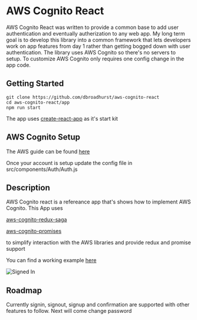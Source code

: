# AWS Cognito React

AWS Cognito React was written to provide a common base to add user authentication and eventually autherization to any web app. My long term goal is to develop this library into a common framework that lets developers work on app features from day 1 rather than getting bogged down with user authentication. The library uses AWS Cognito so there's no servers to setup. To customize AWS Cognito only requires one config change in the app code.

## Getting Started

````
git clone https://github.com/dbroadhurst/aws-cognito-react
cd aws-cognito-react/app
npm run start
````

The app uses [create-react-app](https://github.com/facebookincubator/create-react-app) as it's start kit

## AWS Cognito Setup

The AWS guide can be found [here](http://docs.aws.amazon.com/cognito/latest/developerguide/setting-up-the-javascript-sdk.html)

Once your account is setup update the config file in src/components/Auth/Auth.js

## Description

AWS Cognito react is a refereance app that's shows how to implement AWS Cognito. This App uses 

[aws-cognito-redux-saga](https://www.npmjs.com/package/aws-cognito-redux-saga) 

[aws-cognito-promises](https://www.npmjs.com/package/aws-cognito-promises) 

to simplify interaction with the AWS libraries and provide redux and promise support 

You can find a working example [here](http://cognito.dbroadhurst.net) 

![Signed In](https://s3-us-west-2.amazonaws.com/union25-public/cognito.png) 

## Roadmap
Currently signin, signout, signup and confirmation are supported with other features to follow. Next will come change password
